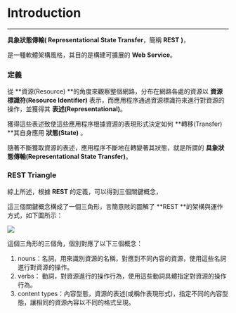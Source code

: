 # Introduction

---

**具象狀態傳輸\( Representational State Transfer**，簡稱 **REST** **\)**，

是一種軟體架構風格，其目的是構建可擴展的 **Web Service**。

### 定義

從 **資源\(Resource\) **的角度來觀察整個網路，分布在網路各處的資源以 **資源標識符\(Resource Identifier\)** 表示，而應用程序通過資源標識符來進行對資源的操作，並獲得其 **表述\(Representational\)**。

獲得這些表述致使這些應用程序根據資源的表現形式決定如何 **轉移\(Transfer\) **其自身應用 **狀態\(State\)** 。

隨著不斷獲取資源的表述，應用程序不斷地在轉變著其狀態，就是所謂的 **具象狀態傳輸\(Representational State Transfer\)**。

### REST Triangle

綜上所述，根據 **REST** 的定義，可以得到三個關鍵概念，

這三個關鍵概念構成了一個三角形，言簡意賅的圖解了 **REST **的架構與運作方式，如下圖所示：

![](http://www.onlamp.com/2008/02/19/graphics/RESTful-Triangle.png)

這個三角形的三個角，個別對應了以下三個概念：

1. nouns：名詞，用來識別資源的名稱，對應到不同內容的資源，使用這些名詞進行對資源的操作。
2. verbs： 動詞，對資源進行的操作行為，使用這些動詞具體指定對資源的操作行為。
3. content types：內容型態，資源的表述\(或稱作表現形式\)，指定不同的內容型態，讓相同的資源內容以不同的格式呈現。


